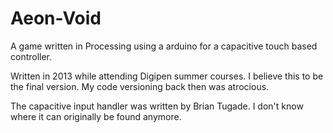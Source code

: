 # Aeon-Void
A game written in Processing using a arduino for a capacitive touch based controller.

Written in 2013 while attending Digipen summer courses. I believe this to be the final version. My code versioning back then was atrocious.

The capacitive input handler was written by Brian Tugade. I don't know where it can originally be found anymore.
